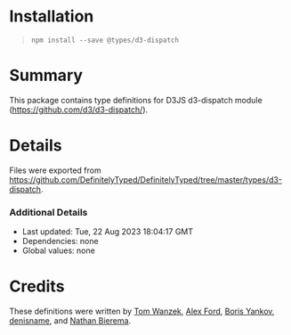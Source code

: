 # Installation
> `npm install --save @types/d3-dispatch`

# Summary
This package contains type definitions for D3JS d3-dispatch module (https://github.com/d3/d3-dispatch/).

# Details
Files were exported from https://github.com/DefinitelyTyped/DefinitelyTyped/tree/master/types/d3-dispatch.

### Additional Details
 * Last updated: Tue, 22 Aug 2023 18:04:17 GMT
 * Dependencies: none
 * Global values: none

# Credits
These definitions were written by [Tom Wanzek](https://github.com/tomwanzek), [Alex Ford](https://github.com/gustavderdrache), [Boris Yankov](https://github.com/borisyankov), [denisname](https://github.com/denisname), and [Nathan Bierema](https://github.com/Methuselah96).
